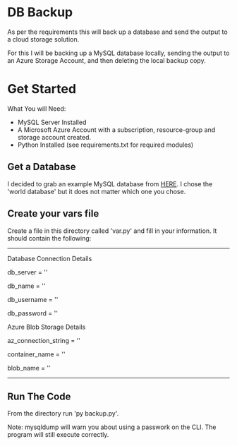 # DB Backup 

As per the requirements this will back up a database and send the output to a cloud storage solution. 

For this I will be backing up a MySQL database locally, sending the output to an Azure Storage Account, and then deleting the local backup copy. 

# Get Started 

What You will Need:

- MySQL Server Installed
- A Microsoft Azure Account with a subscription, resource-group and storage account created.
- Python Installed (see requirements.txt for required modules)

## Get a Database 

I decided to grab an example MySQL database from [HERE](https://dev.mysql.com/doc/index-other.html). I chose the 'world database' but it does not matter which one you chose.

## Create your vars file 

Create a file in this directory called 'var.py' and fill in your information. It should contain the following:

----------------------------------------------------

Database Connection Details 

db_server = ''  

db_name = ''  

db_username = ''  

db_password = ''

Azure Blob Storage Details 

az_connection_string = ''  

container_name = ''  

blob_name = ''

---------------------------------------------

## Run The Code 

From the directory run 'py backup.py'.  

Note: mysqldump will warn you about using a passwork on the CLI. The program will still execute correctly. 